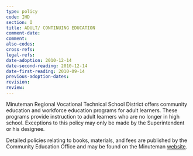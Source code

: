 ```yaml
---
type: policy
code: IHD
section: I
title: ADULT/ CONTINUING EDUCATION
comment-date:
comment:
also-codes:
cross-refs:
legal-refs:
date-adoption: 2010-12-14
date-second-reading: 2010-12-14
date-first-reading: 2010-09-14
previous-adoption-dates:
revision: 
review: 
---
```


Minuteman Regional Vocational Technical School District offers community education and workforce education programs for adult learners. These programs provide instruction to adult learners who are no longer in high school.  Exceptions to this policy may only be made by the Superintendent or his designee.

Detailed policies relating to books, materials, and fees are published by the Community Education Office and may be found on the Minuteman [website](https://www.minuteman.org).

